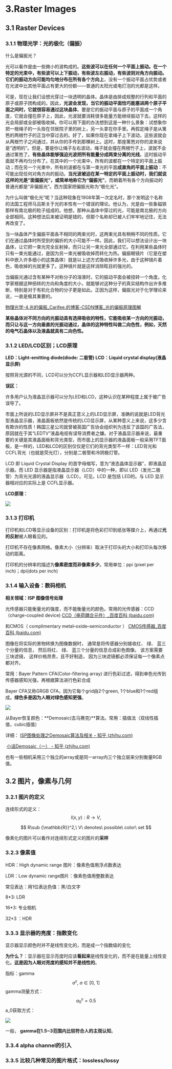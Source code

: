 # 3.Raster Images

## 3.1 Raster Devices

### 3.1.1 物理光学：光的极化（偏振）

 什么是偏振光？

光可以看作是由一些微小的波构成的。**这些波可以在任何一个平面上振动。在一个特定的光束中，有些波可以上下振动，有些波左右振动，有些波则对角方向振动。它们的振动方向可能均匀地分布在所有各个方向上**，没有一个振动平面占优势或者在光波中比其他平面占有更大的份额——普通的太阳光或电灯泡的光都是这样。

可是，现在让我们设想光穿过一块透明的晶体。晶体是由排成规整的行列和平面的原子或原子团构成的。因此，**光波会发现，当它的振动平面恰巧能塞进两个原子平面之间时，它就很容易通过这块晶体**。要是它的振动平面与原子的平面成一个角度，它就会撞在原子上，因此，光波就要消耗很多能量方能继续振动下去。这样的光会局部或全部被吸收掉。你可以用下面的办法想到这是一种什么景象：试想象你把一根绳子的一头拴在邻居院子里的树上，另一头拿在你手里。再假定绳子是从篱笆的两根竹子的正当中穿过去的。好了，如果你现在拿绳子上下波动，这些波就会从两根竹子之间通过，并从你的手传到那棵树上。这时，那座篱笆对你的波来说是“透明的”。但是，要是你让绳子左右波动，绳子就会撞在两根竹子上，波就不会通过篱笆了。**有些晶体能够强迫光波把所有能量分成两束分离的光线**。这时振动平面就不再均匀分布了。在其中的一个光束中，所有的波都在一个特定的平面上振动；而在另一个光束中，所有的波都在与第一束光的平面**成直角的平面上振动**：不可能出现任何对角方向的振动。**当光波被迫在某一特定的平面上振动时，我们就说这样的光是“面偏振光”，或简单地称它为“偏振光”**。而朝着所有各个方向振动的普通光都是“非偏振光”。西方国家把偏振光称为“极化光”。

为什么叫做“极化光”呢？当这种现象在1908年第一次定名时，那个发明这个名称的法国工程师马吕斯关于光的本性有一个错误的理论。他认为，光是由一些象磁铁那样有南北极的粒子组成的。他想，那种从晶体中穿过的光，可能是南北极的方向全部相同。这种想法后来被证明是错的，但那个名称却已被人们牢牢地记住，无法再改变了。

当一块晶体产生偏振平面各不相同的两束光时，这两束光具有稍稍不同的性质。它们在通过晶体时所受到的偏折的大小可能不一样。因此，我们可以想法设计出一块晶体，让它把一束光完全反射掉，而只让另一束光全部通过它。在利用某些晶体时只有一束光能通过，是因为另一束光被吸收掉而转化为热。偏振眼镜片（它是在塑料中嵌入许多细小的这类晶体）就是以上述方式吸收掉许多光，由于这种镜片着色，吸收掉的光就更多了。这种镜片就是这样消除眩目的强光的。

当偏振光通过含有某种不对称分子的溶液时，它的振动平面会被扭转一个角度。化学家根据这种扭转的方向和角度的大小，就能够对这种分子的真实结构作出许多推断，特别是对于有机化合物的分子更是如此。正因为这样，偏振光对于化学理论来说，一直是极其重要的。 

 [物理光学-4.光的偏振_Carifee.的博客-CSDN博客_光的偏振原理图解](https://blog.csdn.net/Carifee/article/details/120126870) 

 **某些晶体对不同方向的光振动具有选择吸收的特性，它能吸收某一方向的光振动，而只让与这一方向垂直的光振动通过，晶体的这种特性叫做二向色性，例如，天然的电气石晶体以及液晶就具有二向色性。** 

### 3.1.2 LED/LCD区别；LCD原理

**LED：Light-emitting diode(diode: 二极管)	LCD：Liquid crystal display(液晶显示屏)**

按照背光源的不同，LCD可以分为CCFL显示器和LED显示器两种。

**误区：**

许多用户认为液晶显示器可以分为LED和LCD，这种认识在某种程度上属于被广告误导了。

市面上所说的LED显示屏并不是真正意义上的LED显示屏，准确的说就是LED背光型液晶显示器，液晶面板依然是传统的LCD显示屏，从某种意义上来说，这多少含有欺诈的性质！韩国三星公司就曾被英国广告协会组织判为违反了该国的广告法，原因就在于其“LEDTV”液晶电视有误导消费者之嫌。对于液晶显示器来说，最重要的关键是其液晶面板和背光类型，而市面上的显示器的液晶面板一般采用TFT面板，是一样的，LED和LCD的区别仅仅是它们的背光类型不一样：LED背光和CCFL背光（也就是荧光灯），分别是二极管和冷阴极灯管。

LCD 即 Liquid Crystal Display 的首字母缩写，意为“液态晶体显示器”，即液晶显示器。而 LED 显示器是指液晶显示器（LCD）中的一种，即以 LED（发光二极管）为背光光源的液晶显示器（LCD）。可见，LCD 是包括 LED的。与 LED 显示器相对应的实际上是 CCFL显示器。

**LCD原理：**

![]( https://box.nju.edu.cn/f/ac7e91555655452085ee/?dl=1 )

### 3.1.3 打印机

打印机和LCD等显示设备的区别：打印机是将色彩打印到纸张等媒介上，再通过**光的反射**被人眼看见的。

打印机不存在像素网格。像素大小（分辨率）取决于打印头的大小和打印头每次移动的距离。

打印机的分辨率的描述为**像素密度而非像素多少**。常用单位：ppi (pixel per inch)；dpi(dots per inch)

### 3.1.4 输入设备：数码相机

**相关领域：ISP 图像信号处理**

光传感器只能衡量光的强度，而不能衡量光的颜色。常用的光传感器：CCD（charge-coupled device) [CCD（电荷耦合元件）_百度百科 (baidu.com)](https://baike.baidu.com/item/CCD/362160) 

和CMOS（ complimentary metal–oxide–semiconductor ） [CMOS传感器_百度百科 (baidu.com)](https://baike.baidu.com/item/CMOS传感器?fromModule=lemma_search-box) 

图像在将实际的景物转换为图像数据时， 通常是将传感器分别接收红、 绿、 蓝三个分量的信息， 然后将红、 绿、 蓝三个分量的信息合成彩色图像。 该方案需要三块滤镜， 这样价格昂贵，且不好制造， 因为三块滤镜都必须保证每一个像素点都对齐。 

常用：Bayer Pattern CFA(Color-filtering array) 进行色彩过滤，得到单色光传到传感器感知光强，再根据算法进行色彩合成

Bayer CFA又称GRGB CFA，因为它每个grid由2个green, 1个blue和1个red组成。**绿色多是因为人眼对绿色感知更强**。

![]( https://box.nju.edu.cn/f/9d5e2f9579b2412da793/?dl=1 )

从Bayer恢复颜色：**Demosaic(去马赛克)**算法。常用：插值法（双线性插值，cubic插值）

详细： [ISP图像处理之Demosaic算法及相关 - 知乎 (zhihu.com)](https://zhuanlan.zhihu.com/p/170610956) 

​			 [小话Demosaic（一） - 知乎 (zhihu.com)](https://zhuanlan.zhihu.com/p/37512674) 

也有一些相机采用三个独立的array或是同一array内三个独立层来分别衡量RGB值。

## 3.2 图片，像素与几何

### 3.2.1 图片的定义

连续形式的定义：
$$
I(x, y) : R → V,
$$

$$
R\sub {\mathbb{R}}^2,\ V\ denotes\ possible\ color\ set
$$

像素化的图片可以看作对连续形式定义的图片的**采样**

### 3.2.3 像素值

HDR：High dynamic  range 图片：像素色值用浮点数表达

LDR：Low dynamic range图片：像素色值用整数表达

常见表达：用1位表达色值：黑/白文字

8*3: LDR

16*3: 专业相机

32*3 ：HDR

### 3.3.3 显示器的亮度：指数变化

显示器显示颜色时并不是线性变化的，而是成一个指数级的变化

**为什么？**：显示器在显示亮度时应该**看起来**是线性变化的，而不是在能量上线性变化。**这是因为人眼对亮度的感知并不是线性的**。

指标：gamma
$$
a^{\gamma},\ a\in [0,\ 1]
$$
gamma测量方式：
$$
a_0^{\gamma} = 0.5
$$
a_0获取方式：

![]( https://box.nju.edu.cn/f/fb12b5fb323945bc85e4/?dl=1 )

一般， **gamma在1.5~3范围内比较符合人的主观认知**。

### 3.3.4 alpha channel的引入

### 3.3.5 比较几种常见的图片格式：lossless/lossy
